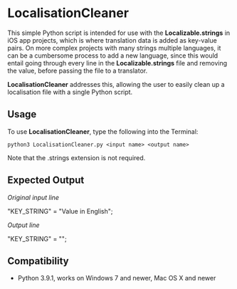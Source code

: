 # LocalisationCleaner

This simple Python script is intended for use with the **Localizable.strings** in iOS app projects, which is where translation data is added as key-value pairs. On more complex projects with many strings multiple languages, it can be a cumbersome process to add a new language, since this would entail going through every line in the **Localizable.strings** file and removing the value, before passing the file to a translator.

**LocalisationCleaner** addresses this, allowing the user to easily clean up a localisation file with a single Python script.


## Usage

To use **LocalisationCleaner**, type the following into the Terminal:

    python3 LocalisationCleaner.py <input name> <output name>

Note that the .strings extension is not required.

## Expected Output

*Original input line*

"KEY_STRING" = "Value in English";

*Output line*

"KEY_STRING" = "";

## Compatibility

 - Python 3.9.1, works on Windows 7 and newer, Mac OS X and newer
